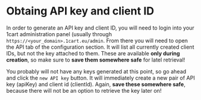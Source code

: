 # Obtaing API key and client ID

In order to generate an API key and client ID, you will need to login into your
1cart administration panel (usually through `https://<your_domain>.1cart.eu/admin`.
From there you will need to open the API tab of the configuration section. It will
list all currently created client IDs, but not the key attached to them. These are
available **only during creation**, so make sure to **save them somewhere safe**
for latel retrieval!

You probably will not have any keys generated at this point, so go ahead and click
the `new API key` button. It will immediately create a new pair of API key (apiKey)
and client id (clientId). Again, **save these somewhere safe**, because there will
not be an option to retrieve the key later on!
